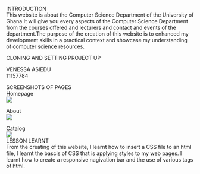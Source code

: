 INTRODUCTION <br>
This website is about the Computer Science Department of the University of Ghana.It will give you every aspects of the Computer Science Department from the courses offered and lecturers and contact and events of the department.The purpose of the creation of this website is to enhanced my development skills in a practical context and showcase my understanding of computer science resources.

CLONING AND SETTING PROJECT UP<br>

VENESSA ASIEDU<br>
11157784

SCREENSHOTS OF PAGES <br>
Homepage<br>
<img src="C:\Users\ProX\Downloads\CS-Department home.png"> <br>

About<br>
<img src="C:\Users\ProX\Downloads\CS-Department about.png"> <br>

Catalog<br>
<img src="C:\Users\ProX\Downloads\CS-Department catalog.png"> <br>
LESSON LEARNT<br>
From the creating of this website, I learnt how to insert a CSS file to an html file, I learnt the bascis of CSS that is applying styles to my web pages. I learnt how to create a responsive nagivation bar and the use of various tags of html.

